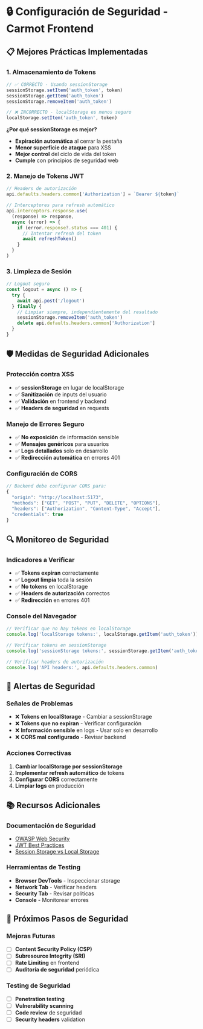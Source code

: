 # 🔒 Configuración de Seguridad - Carmot Frontend

## 📋 **Mejores Prácticas Implementadas**

### **1. Almacenamiento de Tokens**
```javascript
// ✅ CORRECTO - Usando sessionStorage
sessionStorage.setItem('auth_token', token)
sessionStorage.getItem('auth_token')
sessionStorage.removeItem('auth_token')

// ❌ INCORRECTO - localStorage es menos seguro
localStorage.setItem('auth_token', token)
```

**¿Por qué sessionStorage es mejor?**
- **Expiración automática** al cerrar la pestaña
- **Menor superficie de ataque** para XSS
- **Mejor control** del ciclo de vida del token
- **Cumple** con principios de seguridad web

### **2. Manejo de Tokens JWT**
```javascript
// Headers de autorización
api.defaults.headers.common['Authorization'] = `Bearer ${token}`

// Interceptores para refresh automático
api.interceptors.response.use(
  (response) => response,
  async (error) => {
    if (error.response?.status === 401) {
      // Intentar refresh del token
      await refreshToken()
    }
  }
)
```

### **3. Limpieza de Sesión**
```javascript
// Logout seguro
const logout = async () => {
  try {
    await api.post('/logout')
  } finally {
    // Limpiar siempre, independientemente del resultado
    sessionStorage.removeItem('auth_token')
    delete api.defaults.headers.common['Authorization']
  }
}
```

## 🛡️ **Medidas de Seguridad Adicionales**

### **Protección contra XSS**
- ✅ **sessionStorage** en lugar de localStorage
- ✅ **Sanitización** de inputs del usuario
- ✅ **Validación** en frontend y backend
- ✅ **Headers de seguridad** en requests

### **Manejo de Errores Seguro**
- ✅ **No exposición** de información sensible
- ✅ **Mensajes genéricos** para usuarios
- ✅ **Logs detallados** solo en desarrollo
- ✅ **Redirección automática** en errores 401

### **Configuración de CORS**
```javascript
// Backend debe configurar CORS para:
{
  "origin": "http://localhost:5173",
  "methods": ["GET", "POST", "PUT", "DELETE", "OPTIONS"],
  "headers": ["Authorization", "Content-Type", "Accept"],
  "credentials": true
}
```

## 🔍 **Monitoreo de Seguridad**

### **Indicadores a Verificar**
- ✅ **Tokens expiran** correctamente
- ✅ **Logout limpia** toda la sesión
- ✅ **No tokens** en localStorage
- ✅ **Headers de autorización** correctos
- ✅ **Redirección** en errores 401

### **Console del Navegador**
```javascript
// Verificar que no hay tokens en localStorage
console.log('localStorage tokens:', localStorage.getItem('auth_token')) // null

// Verificar tokens en sessionStorage
console.log('sessionStorage tokens:', sessionStorage.getItem('auth_token')) // token válido

// Verificar headers de autorización
console.log('API headers:', api.defaults.headers.common)
```

## 🚨 **Alertas de Seguridad**

### **Señales de Problemas**
- ❌ **Tokens en localStorage** - Cambiar a sessionStorage
- ❌ **Tokens que no expiran** - Verificar configuración
- ❌ **Información sensible** en logs - Usar solo en desarrollo
- ❌ **CORS mal configurado** - Revisar backend

### **Acciones Correctivas**
1. **Cambiar localStorage por sessionStorage**
2. **Implementar refresh automático** de tokens
3. **Configurar CORS** correctamente
4. **Limpiar logs** en producción

## 📚 **Recursos Adicionales**

### **Documentación de Seguridad**
- [OWASP Web Security](https://owasp.org/www-project-web-security-testing-guide/)
- [JWT Best Practices](https://tools.ietf.org/html/rfc8725)
- [Session Storage vs Local Storage](https://developer.mozilla.org/en-US/docs/Web/API/Window/sessionStorage)

### **Herramientas de Testing**
- **Browser DevTools** - Inspeccionar storage
- **Network Tab** - Verificar headers
- **Security Tab** - Revisar políticas
- **Console** - Monitorear errores

## 🎯 **Próximos Pasos de Seguridad**

### **Mejoras Futuras**
- [ ] **Content Security Policy (CSP)**
- [ ] **Subresource Integrity (SRI)**
- [ ] **Rate Limiting** en frontend
- [ ] **Auditoría de seguridad** periódica

### **Testing de Seguridad**
- [ ] **Penetration testing**
- [ ] **Vulnerability scanning**
- [ ] **Code review** de seguridad
- [ ] **Security headers** validation
